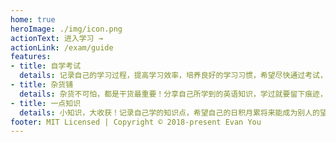 ```yaml
---
home: true
heroImage: ./img/icon.png
actionText: 进入学习 →
actionLink: /exam/guide
features:
- title: 自学考试
  details: 记录自己的学习过程，提高学习效率，培养良好的学习习惯，希望尽快通过考试，加油...
- title: 杂货铺
  details: 杂货不可怕，都是干货最重要！分享自己所学到的英语知识，学过就要留下痕迹，坚持...
- title: 一点知识
  details: 小知识，大收获！记录自己学的知识点，希望自己的日积月累将来能成为别人的望尘莫及，哈哈哈...
footer: MIT Licensed | Copyright © 2018-present Evan You
---
```

